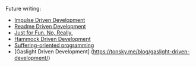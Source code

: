 Future writing:

- [Impulse Driven Development](https://blog.jim-nielsen.com/2024/consistent-nav-across-inconsistent-sites/)
- [Readme Driven Development](https://tom.preston-werner.com/2010/08/23/readme-driven-development.html)
- [Just for Fun. No, Really.](https://justforfunnoreally.dev/)
- [Hammock Driven Development](https://www.youtube.com/watch?v=f84n5oFoZBc)
- [Suffering-oriented programming](http://nathanmarz.com/blog/suffering-oriented-programming.html)
- [Gaslight Driven Development]
(https://tonsky.me/blog/gaslight-driven-development/)